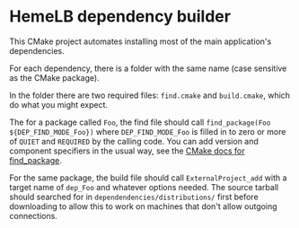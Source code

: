# HemeLB dependency builder

This CMake project automates installing most of the main application's dependencies.

For each dependency, there is a folder with the same name (case sensitive as the CMake package).

In the folder there are two required files: `find.cmake` and `build.cmake`, which do what you might expect.

The for a package called `Foo`, the find file should call `find_package(Foo ${DEP_FIND_MODE_Foo})` where `DEP_FIND_MODE_Foo` is filled in to zero or more of `QUIET` and `REQUIRED` by the calling code. You can add version and component specifiers in the usual way, see the [CMake docs for find_package](https://cmake.org/cmake/help/latest/command/find_package.html).

For the same package, the build file should call `ExternalProject_add` with a target name of `dep_Foo` and whatever options needed. The source tarball should searched for in `dependendencies/distributions/` first before downloading to allow this to work on machines that don't allow outgoing connections.
